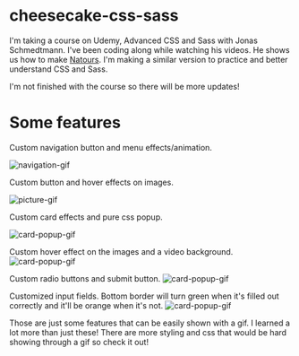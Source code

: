 # cheesecake-css-sass

I'm taking a course on Udemy, Advanced CSS and Sass with Jonas Schmedtmann. I've been coding along while watching his videos. He shows us how to make [Natours](google.com). I'm making a similar version to practice and better understand CSS and Sass.

I'm not finished with the course so there will be more updates!

# Some features

Custom navigation button and menu effects/animation.

![navigation-gif](gif-1.gif)

Custom button and hover effects on images.

![picture-gif](gif-2.gif)

Custom card effects and pure css popup.

![card-popup-gif](gif-3.gif)

Custom hover effect on the images and a video background.
![card-popup-gif](gif-4.gif)

Custom radio buttons and submit button.
![card-popup-gif](gif-5.gif)

Customized input fields. Bottom border will turn green when it's filled out correctly and it'll be orange when it's not.
![card-popup-gif](gif-6.gif)


Those are just some features that can be easily shown with a gif. I learned a lot more than just these! There are more styling and css that would be hard showing through a gif so check it out!
